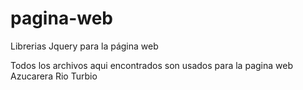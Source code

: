 # pagina-web
Librerias Jquery para la página web

Todos los archivos aqui encontrados son usados para la pagina web Azucarera Rio Turbio
